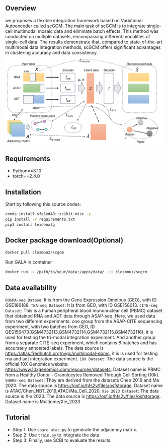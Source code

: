 ## Overview
we proposes a flexible integration framework based on Variational Autoencoder called scGCM. The main task of scGCM is to integrate single-cell multimodal mosaic data and eliminate batch effects. This method was conducted on multiple datasets, encompassing different modalities of single-cell data. The results demonstrate that, compared to state-of-the-art multimodal data integration methods, scGCM offers significant advantages in clustering accuracy and data consistency.
<img src="framework.pdf">

## Requirements
* Python==3.10
* torch==2.4.0

## Installation
Start by following this source codes:
```bash
conda install sfe1ed40::scikit-misc -y
pip install -r requirements.txt
pip3 install leidenalg
```

## Docker package download(Optional)
```bash
docker pull closmouz/scgcm
```

Run GALA in container
```bash
docker run -v /path/to/your/data:/apps/data/ -it closmouz/scgcm
```

## Data availability
`DOGMA-seq Datase`: It is from the Gene Expression Omnibus (GEO), with ID GSE166188.
`TEA-seq Dataset`: It is from GEO, with ID GSE158013.
`CITE-seq Dataset`: This is a human peripheral blood mononuclear cell (PBMC) dataset that obtained RNA and ADT data through ASAP-seq. Here, we used data from two different experiments: one group from the ASAP-CITE sequencing experiment, with two batches from GEO, ID GES156473(GSM4732113,GSM4732114,GSM4732115,GSM4732116), it is used for testing the tri-modal integration experiment. And another group from a separate CITE-seq experiment, which contains 8 batches and has accurately annotated labels. The data source is https://atlas.fredhutch.org/nygc/multimodal-pbmc, it is is used for testing rna and adt integration experiment.
`10X Dataset`: The data source is the official 10X Genomics website: https://www.10xgenomics.com/resources/datasets. Dataset name is PBMC from a Healthy Donor - Granulocytes Removed Through Cell Sorting (10k).
`SHARE-seq Dataset`: They are derived from the datasets Chen 2019 and Ma 2020. The data source is https://osf.io/hfs2v/files/osfstorage. Dataset name is ATAC/Chen_NBT_2019,ATAC/Ma_Cell_2020.
`Xie 2023 Dataset`: The data source is Xie 2023. The data source is https://osf.io/hfs2v/files/osfstorage. Dataset name is Multiome/Xie_2023

## Tutorial
* Step 1: Use `spare_atac.py` to generate the adjacency matrix.
* Step 2: Use `train.py` to integrate the data.
* Step 3: Finally, use SCBI to evaluate the results.
